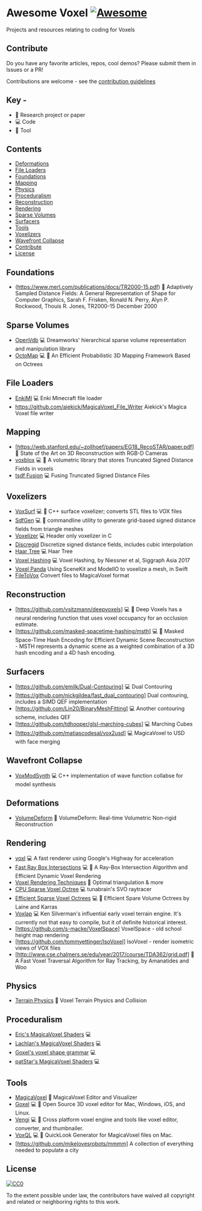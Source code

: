 # Awesome Voxel [![Awesome](https://awesome.re/badge.svg)](https://awesome.re)

Projects and resources relating to coding for Voxels

## Contribute

Do you have any favorite articles, repos, cool demos? Please submit them in Issues or a PR!

Contributions are welcome - see the [contribution guidelines](contributing.md)

## Key -

- :page_facing_up: Research project or paper
- :computer: Code
- :art: Tool

## Contents

- [Deformations](#deformations)
- [File Loaders](#file-loaders)
- [Foundations](#foundations)
- [Mapping](#mapping)
- [Physics](#physics)
- [Proceduralism](#proceduralism)
- [Reconstruction](#reconstruction)
- [Rendering](#rendering)
- [Sparse Volumes](#sparse-volumes)
- [Surfacers](#surfacers)
- [Tools](#tools)
- [Voxelizers](#voxelizers)
- [Wavefront Collapse](#wavefront-collapse)
- [Contribute](#contribute)
- [License](#license)

## Foundations

- (https://www.merl.com/publications/docs/TR2000-15.pdf) :page_facing_up: Adaptively Sampled Distance Fields: A General Representation of Shape for Computer Graphics, Sarah F. Frisken, Ronald N. Perry, Alyn P. Rockwood, Thouis R. Jones, TR2000-15 December 2000

## Sparse Volumes

- [OpenVdb](http://www.openvdb.org/) :computer: Dreamworks' hierarchical sparse volume representation and manipulation library
- [OctoMap](http://octomap.github.io/) :computer: :art: An Efficient Probabilistic 3D Mapping Framework Based on Octrees

## File Loaders

- [EnkiMI](https://github.com/dougbinks/enkiMI) :computer: Enki Minecraft file loader
- https://github.com/aiekick/MagicaVoxel_File_Writer Aiekick's Magica Voxel file writer

## Mapping

- [https://web.stanford.edu/~zollhoef/papers/EG18_RecoSTAR/paper.pdf] :page_facing_up: State of the Art on 3D Reconstruction with RGB-D Cameras
- [voxblox](https://github.com/ethz-asl/voxblox) :computer: :art:  A volumetric library that stores Truncated Signed Distance Fields in voxels
- [tsdf Fusion](https://github.com/andyzeng/tsdf-fusion) :computer: Fusing Truncated Signed Distance Files

## Voxelizers

- [VoxSurf](https://github.com/sylefeb/VoxSurf) :computer: :art: C++ surface voxelizer; converts STL files to VOX files
- [SdfGen](https://github.com/christopherbatty/SDFGen) :computer: :art: commandline utility to generate grid-based signed distance fields from triangle meshes
- [Voxelizer](https://github.com/karimnaaji/voxelizer) :computer: Header only voxelizer in C
- [Discregid](https://github.com/InteractiveComputerGraphics/Discregrid) Discretize signed distance fields, includes cubic interpolation
- [Haar Tree](https://github.com/mikolalysenko/haar-tree-3d) :computer: Haar Tree
- [Voxel Hashing](https://github.com/niessner/VoxelHashing) :computer: Voxel Hashing, by Niessner et al, Siggraph Asia 2017
- [Voxel Panda](https://github.com/ooper-shlab/VoxelPanda-Swift) Using SceneKit and ModelIO to voxelize a mesh, in Swift
- [FileToVox](https://github.com/Zarbuz/FileToVox) Convert files to MagicaVoxel format

## Reconstruction

- [https://github.com/vsitzmann/deepvoxels] :computer: :page_facing_up: Deep Voxels has a neural rendering function that uses voxel occupancy for an occlusion estimate.
- [https://github.com/masked-spacetime-hashing/msth] 💻 📄 Masked Space-Time Hash Encoding for Efficient Dynamic Scene Reconstruction - MSTH represents a dynamic scene as a weighted combination of a 3D hash encoding and a 4D hash encoding.

## Surfacers
- [https://github.com/emilk/Dual-Contouring] :computer: Dual Contouring
- [https://github.com/nickgildea/fast_dual_contouring] Dual contouring, includes a SIMD QEF implementation
- [https://github.com/Lin20/BinaryMeshFitting] :computer: Another contouring scheme, includes QEF 
- [https://github.com/tdhooper/glsl-marching-cubes] :computer: Marching Cubes
- [https://github.com/matiascodesal/vox2usd] :computer: MagicaVoxel to USD with face merging

## Wavefront Collapse

- [VoxModSynth](https://github.com/sylefeb/VoxModSynth) :computer:  C++ implementation of wave function collabse for model synthesis

## Deformations

- [VolumeDeform](https://graphics.stanford.edu/~niessner/papers/2016/5volumeDeform/innmannn2016deform.pdf) :page_facing_up: VolumeDeform: Real-time Volumetric Non-rigid Reconstruction

## Rendering

- [voxl](https://github.com/rools/voxl) :computer: A fast renderer using Google's Highway for acceleration
- [Fast Ray Box Intersections](http://www.jcgt.org/published/0007/03/04/) :computer: :page_facing_up: A Ray-Box Intersection Algorithm and
Efficient Dynamic Voxel Rendering
- [Voxel Rendering Techniques](https://medium.com/@fogleman/voxel-rendering-techniques-fa8d869457ca) :page_facing_up: Optimal triangulation & more
- [CPU Sparse Voxel Octree](https://github.com/tunabrain/sparse-voxel-octrees) :computer: tunabrain's SVO raytracer
- [Efficient Sparse Voxel Octrees](http://research.nvidia.com/publication/efficient-sparse-voxel-octrees) :computer: :page_facing_up: Efficient Spare Volume Octrees by Laine and Karras
- [Voxlap](http://advsys.net/ken/voxlap.htm) :computer: Ken Silverman's influential early voxel terrain engine. It's currently not that easy to compile, but it of definite historical interest.
- [https://github.com/s-macke/VoxelSpace] VoxelSpace - old school height map rendering
- [https://github.com/tommyettinger/IsoVoxel] IsoVoxel - render isometric views of VOX files
- [http://www.cse.chalmers.se/edu/year/2017/course/TDA362/grid.pdf] :page_facing_up: A Fast Voxel Traversal Algorithm for Ray Tracking, by Amanatides and Woo

## Physics

- [Terrain Physics](https://zeuxcg.org/2017/12/30/voxel-terrain-physics/) :page_facing_up: Voxel Terrain Physics and Collision

## Proceduralism

- [Eric's MagicaVoxel Shaders](https://github.com/CodingEric/Erics-MagicaVoxel-Shaders-Collection) :computer:
- [Lachlan's MagicaVoxel Shaders](https://github.com/lachlanmcdonald/magicavoxel-shaders) :computer:
- [Goxel's voxel shape grammar](https://blog.noctua-software.com/goxel-procedural.html) :computer:
- [patStar's MagicaVoxel Shaders](https://github.com/patStar/voxelShader) :computer:

## Tools

- [MagicaVoxel](https://ephtracy.github.io) :art: MagicaVoxel Editor and Visualizer
- [Goxel](http://guillaumechereau.github.io/goxel/) :computer: :art: Open Source 3D voxel editor for Mac, Windows, iOS, and Linux.
- [Vengi](https://mgerhardy.github.io/engine/) :computer: :art: Cross platform voxel engine and tools like voxel editor, converter, and thumbnailer.
- [VoxQL](https://github.com/heptal/VoxQL) :computer: :art: QuickLook Generator for MagicaVoxel files on Mac.
- [https://github.com/mikelovesrobots/mmmm] A collection of everything needed to populate a city


## License

[![CC0](http://mirrors.creativecommons.org/presskit/buttons/88x31/svg/cc-zero.svg)](http://creativecommons.org/publicdomain/zero/1.0)

To the extent possible under law, the contributors have waived all copyright and
related or neighboring rights to this work.
